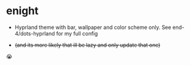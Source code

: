 # enight
 - Hyprland theme with bar, wallpaper and color scheme only. See end-4/dots-hyprland for my full config 
 
 
 
 
 
 
 
 
 - ~~(and its more likely that ill be lazy and only update that one)~~







😭
